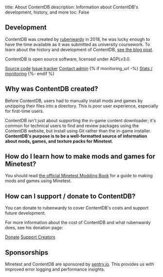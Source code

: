 title: About ContentDB
description: Information about ContentDB's development, history, and more
toc: False

## Development

ContentDB was created by [rubenwardy](https://rubenwardy.com/) in 2018, he was lucky enough to have the time available
as it was submitted as university coursework. To learn about the history and development of ContentDB,
[see the blog post](https://blog.rubenwardy.com/2022/03/24/contentdb/).

ContentDB is open source software, licensed under AGPLv3.0.

<a href="https://github.com/minetest/contentdb/" class="btn btn-primary me-1">Source code</a>
<a href="https://github.com/minetest/contentdb/issues/" class="btn btn-secondary me-1">Issue tracker</a>
<a href="{{ admin_contact_url }}" class="btn btn-secondary me-1">Contact admin</a>
{% if monitoring_url -%}
<a href="{{ monitoring_url }}" class="btn btn-secondary">Stats / monitoring</a>
{%- endif %}

## Why was ContentDB created?

Before ContentDB, users had to manually install mods and games by unzipping their files into a directory. This is
poor user experience, especially for first-time users.

ContentDB isn't just about supporting the in-game content downloader; it's common for technical users to find
and review packages using the ContentDB website, but install using Git rather than the in-game installer.
**ContentDB's purpose is to be a well-formatted source of information about mods, games,
and texture packs for Minetest**.

## How do I learn how to make mods and games for Minetest?

You should read
[the official Minetest Modding Book](https://rubenwardy.com/minetest_modding_book/)
for a guide to making mods and games using Minetest.


<h2 id="donate">How can I support / donate to ContentDB?</h2>

You can donate to rubenwardy to cover ContentDB's costs and support future development.

For more information about the cost of ContentDB and what rubenwardy does, see his donation page:

<a href="https://rubenwardy.com/donate/" class="btn btn-primary me-1">Donate</a>
<a href="/donate/" class="btn btn-secondary">Support Creators</a>

## Sponsorships

Minetest and ContentDB are sponsored by <a href="https://sentry.io/" rel="nofollow">sentry.io</a>.
This provides us with improved error logging and performance insights.
